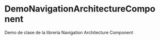 # DemoNavigationArchitectureComponent

Demo de clase de la librería Navigation Architecture Component
